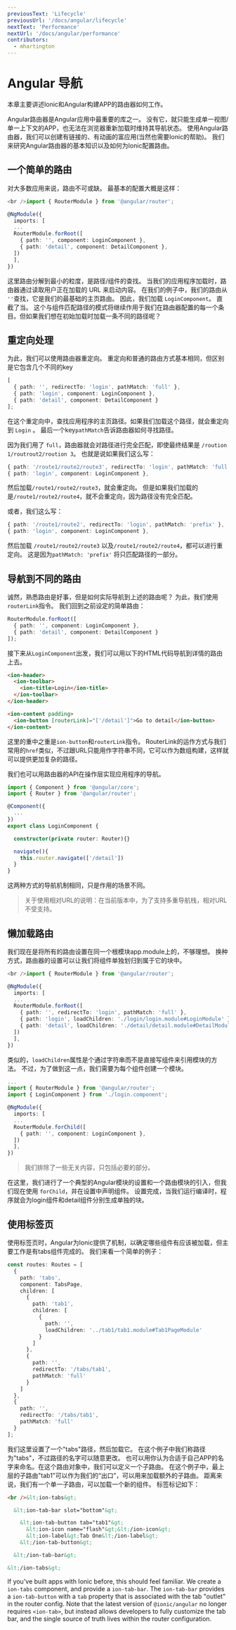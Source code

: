 ```yaml
---
previousText: 'Lifecycle'
previousUrl: '/docs/angular/lifecycle'
nextText: 'Performance'
nextUrl: '/docs/angular/performance'
contributors:
  - mhartington
---
```


# Angular 导航

本章主要讲述Ionic和Angular构建APP的路由器如何工作。

Angular路由器是Angular应用中最重要的库之一。 没有它，就只能生成单一视图/单一上下文的APP，也无法在浏览器重新加载时维持其导航状态。 使用Angular路由器，我们可以创建有链接的、有动画的富应用(当然也需要Ionic的帮助)。 我们来研究Angular路由器的基本知识以及如何为Ionic配置路由。

## 一个简单的路由

对大多数应用来说，路由不可或缺。 最基本的配置大概是这样：

```typescript
<br />import { RouterModule } from '@angular/router';

@NgModule({
  imports: [
  ...
  RouterModule.forRoot([
    { path: '', component: LoginComponent },
    { path: 'detail', component: DetailComponent },
  ])
  ],
})
```

这里路由分解到最小的粒度，是路径/组件的查找。 当我们的应用程序加载时，路由器通过读取用户正在加载的 URL 来启动内容。 在我们的例子中，我们的路由从 `''`查找，它是我们的最基础的主页路由。 因此，我们加载 `LoginComponent`。 直截了当。 这个与组件匹配路径的模式将继续作用于我们在路由器配置的每一个条目。但如果我们想在初始加载时加载一条不同的路径呢？

## 重定向处理

为此，我们可以使用路由器重定向。 重定向和普通的路由方式基本相同，但区别是它包含几个不同的key

```typescript
[
  { path: '', redirectTo: 'login', pathMatch: 'full' },
  { path: 'login', component: LoginComponent },
  { path: 'detail', component: DetailComponent }
];
```

在这个重定向中，查找应用程序的主页路径。如果我们加载这个路径，就会重定向到 `Login` 。 最后一个key`pathMatch`告诉路由器如何寻找路径。

因为我们用了 `full`，路由器就会对路径进行完全匹配，即使最终结果是 `/roution 1/routrout2/roution 3`。 也就是说如果我们这么写：

```typescript
{ path: '/route1/route2/route3', redirectTo: 'login', pathMatch: 'full' },
{ path: 'login', component: LoginComponent },
```

然后加载`/route1/route2/route3`，就会重定向。 但是如果我们加载的是`/route1/route2/route4`，就不会重定向，因为路径没有完全匹配。

或者，我们这么写：

```typescript
{ path: '/route1/route2', redirectTo: 'login', pathMatch: 'prefix' },
{ path: 'login', component: LoginComponent },
```

然后加载 `/route1/route2/route3` 以及`/route1/route2/route4`，都可以进行重定向。 这是因为`pathMatch: 'prefix'` 将只匹配路径的一部分。

## 导航到不同的路由

诚然，熟悉路由是好事，但是如何实际导航到上述的路由呢？ 为此，我们使用`routerLink`指令。 我们回到之前设定的简单路由：

```ts
RouterModule.forRoot([
  { path: '', component: LoginComponent },
  { path: 'detail', component: DetailComponent }
]);
```

接下来从`LoginComponent`出发，我们可以用以下的HTML代码导航到详情的路由上去。

```html
<ion-header>
  <ion-toolbar>
    <ion-title>Login</ion-title>
  </ion-toolbar>
</ion-header>

<ion-content padding>
  <ion-button [routerLink]="['/detail']">Go to detail</ion-button>
</ion-content>
```

这里的重中之重是`ion-button`和`routerLink`指令。 RouterLink的运作方式与我们常用的`href`类似，不过跟URL只能用作字符串不同，它可以作为数组构建，这样就可以提供更加复杂的路径。

我们也可以用路由器的API在操作层实现应用程序的导航。

```typescript
import { Component } from '@angular/core';
import { Router } from '@angular/router';

@Component({
  ...
})
export class LoginComponent {

  constructor(private router: Router){}

  navigate(){
    this.router.navigate(['/detail'])
  }
}
```

这两种方式的导航机制相同，只是作用的场景不同。

> 关于使用相对URL的说明：在当前版本中，为了支持多重导航栈，相对URL不受支持。

## 懒加载路由

我们现在是将所有的路由设置在同一个根模块app.module上的，不够理想。 换种方式，路由器的设置可以让我们将组件单独划归到属于它的块中。

```typescript
<br />import { RouterModule } from '@angular/router';

@NgModule({
  imports: [
  ...
  RouterModule.forRoot([
    { path: '', redirectTo: 'login', pathMatch: 'full' },
    { path: 'login', loadChildren: './login/login.module#LoginModule' },
    { path: 'detail', loadChildren: './detail/detail.module#DetailModule' }
  ])
  ],
})
```

类似的，`loadChildren`属性是个通过字符串而不是直接写组件来引用模块的方法。 不过，为了做到这一点，我们需要为每个组件创建一个模块。

```typescript
...
import { RouterModule } from '@angular/router';
import { LoginComponent } from './login.component';

@NgModule({
  imports: [
  ...
  RouterModule.forChild([
    { path: '', component: LoginComponent },
  ])
  ],
})
```

> 我们排除了一些无关内容，只包括必要的部分。

在这里，我们进行了一个典型的Angular模块的设置和一个路由模块的引入，但我们现在使用 `forChild`，并在设置中声明组件。 设置完成，当我们运行编译时，程序就会为login组件和detail组件分别生成单独的块。

## 使用标签页

使用标签页时，Angular为Ionic提供了机制，以确定哪些组件有应该被加载，但主要工作是有tabs组件完成的。 我们来看一个简单的例子：

```ts
const routes: Routes = [
  {
    path: 'tabs',
    component: TabsPage,
    children: [
      {
        path: 'tab1',
        children: [
          {
            path: '',
            loadChildren: '../tab1/tab1.module#Tab1PageModule'
          }
        ]
      },
      {
        path: '',
        redirectTo: '/tabs/tab1',
        pathMatch: 'full'
      }
    ]
  },
  {
    path: '',
    redirectTo: '/tabs/tab1',
    pathMatch: 'full'
  }
];
```

我们这里设置了一个"tabs"路径，然后加载它。 在这个例子中我们称路径为"tabs"，不过路径的名字可以随意更改。 也可以用你认为合适于自己APP的名字来命名。在这个路由对象中，我们可以定义一个子路由。 在这个例子中，最上层的子路由"tab1"可以作为我们的“出口”，可以用来加载额外的子路由。 距离来说，我们有一个单一子路由，可以加载一个新的组件。 标签标记如下：

```html
<br />&lt;ion-tabs&gt;

  &lt;ion-tab-bar slot="bottom"&gt;

    &lt;ion-tab-button tab="tab1"&gt;
      &lt;ion-icon name="flash"&gt;&lt;/ion-icon&gt;
      &lt;ion-label&gt;Tab One&lt;/ion-label&gt;
    &lt;/ion-tab-button&gt;

  &lt;/ion-tab-bar&gt;

&lt;/ion-tabs&gt;
```

If you've built apps with Ionic before, this should feel familiar. We create a `ion-tabs` component, and provide a `ion-tab-bar`. The `ion-tab-bar` provides a `ion-tab-button` with a `tab` property that is associated with the tab "outlet" in the router config. Note that the latest version of `@ionic/angular` no longer requires `<ion-tab>`, but instead allows developers to fully customize the tab bar, and the single source of truth lives within the router configuration.